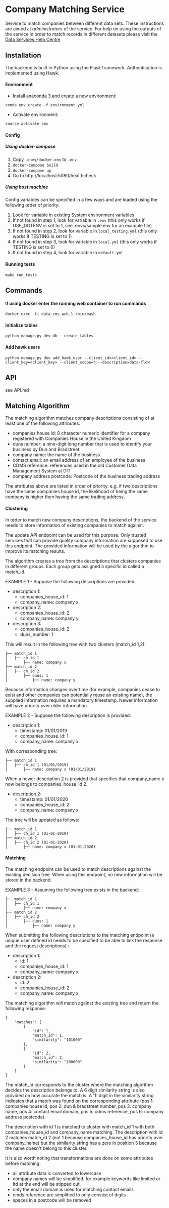 # Company Matching Service

Service to match companies between different data sets. 
These instructions are aimed at _administrators_ of the service. For help on using the outputs of the service in order to match records in different datasets please visit the [Data Services Help Centre](https://data-services-help.trade.gov.uk/data-workspace/data-documentation/company-matching-service/)

## Installation
The backend is built in Python using the Flask framework. Authentication is implemented using Hawk.

#### Environment

 * Install anaconda 3 and create a new environment:

`conda env create -f environment.yml`

 * Activate environment:

`source activate cms`

#### Config

##### Using docker-compose
1. Copy `.envs/docker.env` to `.env`
2. `docker-compose build`
3. `docker-compose up`
4. Go to http://localhost:5080/healthcheck

##### Using host machine
Config variables can be specified in a few ways and are loaded using the following order of priority:

1. Look for variable in existing System environment variables
2. If not found in step 1, look for variable in `.env` (this only works if USE_DOTENV is set to 1, see .envs/sample.env for an example file)
3. If not found in step 2, look for variable in `local_testing.yml` (this only works if TESTING is set to 1)
4. If not found in step 3, look for variable in `local.yml` (this only works if TESTING is set to 0)
5. If not found in step 4, look for variable in `default.yml`

#### Running tests

`make run_tests`

## Commands

#### If using docker enter the running web container to run commands
`docker exec -ti data_cms_web_1 /bin/bash`

#### Initialize tables
`python manage.py dev db --create_tables`

#### Add hawk users
`python manage.py dev add_hawk_user --client_id=<client_id> --client_key=<client_key> --client_scope=* --description=data-flow`

## API

see API.md

## Matching Algorithm

The matching algorithm matches company descriptions consisting of at least one of the following attributes:

* companies house id: 8 character numeric identifier for a company registered with Companies House in the United Kingdom
* duns number: a nine-digit long number that is used to identify your business by Dun and Bradstreet
* company name: the name of the business
* contact email: an email address of an employee of the business 
* CDMS reference: references used in the old Customer Data Management System at DIT
* company address postcode: Postcode of the business trading address

The attributes above are listed in order of priority. e.g. if two descriptions have the same companies house id, the likelihood of being the same company is higher then having the same trading address.

#### Clustering

In order to match new company descriptions, the backend of the service needs to store information of existing companies to match against.

The update API endpoint can be used for this purpose. Only trusted services that can provide quality company information are supposed to use this endpoint. The provided information will be used by the algorithm to improve its matching results. 

The algorithm creates a tree from the descriptions that clusters companies in different groups. Each group gets assigned a specific id called a match_id. 

EXAMPLE 1 - Suppose the following descriptions are provided:
- description 1:
    * companies_house_id: 1
    * company_name: company x
- description 2:
    * companies_house_id: 2
    * company_name: company y
- description 3:
    * companies_house_id: 2
    * duns_number: 1
    
This will result in the following tree with two clusters (match_id 1,2):

```
├── match_id 1
│   ├── ch_id 1
│       ├── name: company x
├── match_id 2
│   ├── ch_id 2
│       ├── duns: 1
│           ├── name: company y
```

Because information changes over time (for example, companies cease to exist and other companies can potentially reuse an existing name), the supplied information requires a mandatory timestamp. Newer information will have priority over older information.

EXAMPLE 2 - Suppose the following description is provided:
- description 1:
    * timestamp: 01/01/2019
    * companies_house_id: 1
    * company_name: company x

With corresponding tree:

```
├── match_id 1
│   ├── ch_id 1 (01/01/2019)
│       ├── name: company x (01/01/2019)
```

When a newer description 2 is provided that specifies that company_name x now belongs to companies_house_id 2.

- description 2:
    * timestamp: 01/01/2020
    * companies_house_id: 2
    * company_name: company x

The tree will be updated as follows:

```
├── match_id 1
│   ├── ch_id 1 (01-01-2019)
├── match_id 2
│   ├── ch_id 2 (01-01-2020)
│       ├── name: company x (01-01-2020)
```

#### Matching

The matching endpoint can be used to match descriptions against the existing decision tree. When using this endpoint, no new information will be stored in the backend.

EXAMPLE 3 - Assuming the following tree exists in the backend:

```
├── match_id 1
│   ├── ch_id 1
│       ├── name: company x
├── match_id 2
│   ├── ch_id 2
│       ├── duns: 1
│           ├── name: company y
```

When submitting the following descriptions to the matching endpoint (a unique user defined id needs to be specified to be able to link the response and the request descriptions)
:

- description 1:
    * id: 1
    * companies_house_id: 1
    * company_name: company x
- description 2:
    * id: 2
    * companies_house_id: 2
    * company_name: company x


The matching algorithm will match against the existing tree and return the following response:

```
{
    "matches": [
        {
            "id": 1,
            "match_id": 1,
            "similarity": "101000"
        },
        {
            "id": 2,
            "match_id": 2,
            "similarity": "100000"
        }                
    ]
}
```

The match_id corresponds to the cluster where the matching algorithm decides the description belongs to. A 6 digit similarity string is also provided on how accurate the match is. A '1' digit in the similarity string indicates that a match was found on the corresponding attribute (pos 1: companies house id, pos 2: dun & bradstreet number, pos 3: company name, pos 4: contact email domain, pos 5: cdms reference, pos 6: company address postcode). 

The description with id 1 is matched to cluster with match_id 1 with both companies_house_id and company_name matching. The description with id 2 matches match_id 2 (not 1 because companies_house_id has priority over company_name) but the similarity string has a zero in position 3 because the name doesn't belong to this cluster.

It is also worth noting that transformations are done on some attributes before matching:
* all attribute data is converted to lowercase
* company names will be simplified. for example keywords like limited or ltd at the end will be stipped out.
* only the email domain is used for matching contact emails
* cmds reference are simplified to only constist of digits
* spaces in a postcode will be removed
